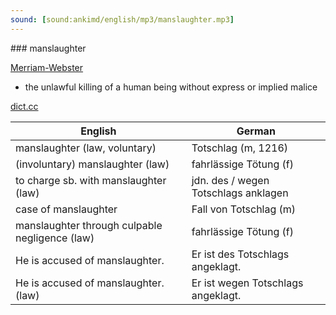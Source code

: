 ```yaml
---
sound: [sound:ankimd/english/mp3/manslaughter.mp3]
---
```


\### manslaughter

[Merriam-Webster](https://www.merriam-webster.com/dictionary/manslaughter)

- the unlawful killing of a human being without express or implied malice

[dict.cc](https://www.dict.cc/manslaughter)

| English        | German       |
| -------------- | ------------ |
| manslaughter (law, voluntary) | Totschlag (m, 1216) |
| (involuntary) manslaughter (law) | fahrlässige Tötung (f) |
| to charge sb. with manslaughter (law) | jdn. des / wegen Totschlags anklagen |
| case of manslaughter | Fall von Totschlag (m) |
| manslaughter through culpable negligence (law) | fahrlässige Tötung (f) |
| He is accused of manslaughter. | Er ist des Totschlags angeklagt. |
| He is accused of manslaughter. (law) | Er ist wegen Totschlags angeklagt. |
